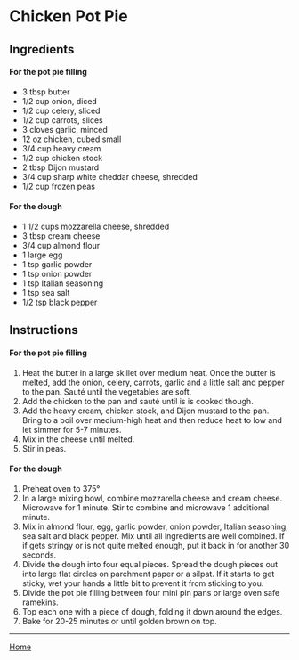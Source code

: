 # Chicken Pot Pie

## Ingredients

#### For the pot pie filling
- 3 tbsp butter
- 1/2 cup onion, diced
- 1/2 cup celery, sliced
- 1/2 cup carrots, slices
- 3 cloves garlic, minced
- 12 oz chicken, cubed small
- 3/4 cup heavy cream
- 1/2 cup chicken stock
- 2 tbsp Dijon mustard
- 3/4 cup sharp white cheddar cheese, shredded
- 1/2 cup frozen peas

#### For the dough
- 1 1/2 cups mozzarella cheese, shredded
- 3 tbsp cream cheese
- 3/4 cup almond flour
- 1 large egg
- 1 tsp garlic powder
- 1 tsp onion powder
- 1 tsp Italian seasoning
- 1 tsp sea salt
- 1/2 tsp black pepper


## Instructions

#### For the pot pie filling
1. Heat the butter in a large skillet over medium heat. Once the butter is melted, add the onion, celery, carrots, garlic and a little salt and pepper to the pan. Sauté until the vegetables are soft.
1. Add the chicken to the pan and sauté until is is cooked though.
1. Add the heavy cream, chicken stock, and Dijon mustard to the pan. Bring to a boil over medium-high heat and then reduce heat to low and let simmer for 5-7 minutes.
1. Mix in the cheese until melted.
1. Stir in peas.

#### For the dough
1. Preheat oven to 375°
1. In a large mixing bowl, combine mozzarella cheese and cream cheese. Microwave for 1 minute. Stir to combine and microwave 1 additional minute.
1. Mix in almond flour, egg, garlic powder, onion powder, Italian seasoning, sea salt and black pepper. Mix until all ingredients are well combined. If if gets stringy or is not quite melted enough, put it back in for another 30 seconds.
1. Divide the dough into four equal pieces. Spread the dough pieces out into large flat circles on parchment paper or a silpat. If it starts to get sticky, wet your hands a little bit to prevent it from sticking to you.
1. Divide the pot pie filling between four mini pin pans or large oven safe ramekins.
1. Top each one with a piece of dough, folding it down around the edges.
1. Bake for 20-25 minutes or until golden brown on top.

---
[Home](../)